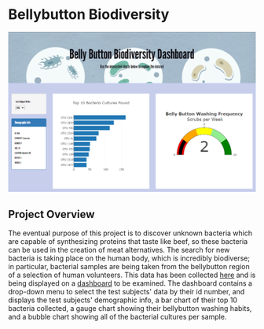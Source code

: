 # Bellybutton Biodiversity

![dashboard image](static/images/dashboard.png)

## Project Overview
The eventual purpose of this project is to discover unknown bacteria which are capable of synthesizing proteins that taste like beef, so these bacteria can be used in the creation of meat alternatives. The search for new bacteria is taking place on the human body, which is incredibly biodiverse; in particular, bacterial samples are being taken from the bellybutton region of a selection of human volunteers. This data has been collected [here](samples.json) and is being displayed on a [dashboard](https://dhydeil.github.io/Bellybutton_Biodiversity/) to be examined. The dashboard contains a drop-down menu to select the test subjects' data by their id number, and displays the test subjects' demographic info, a bar chart of their top 10 bacteria collected, a gauge chart showing their bellybutton washing habits, and a bubble chart showing all of the bacterial cultures per sample.
